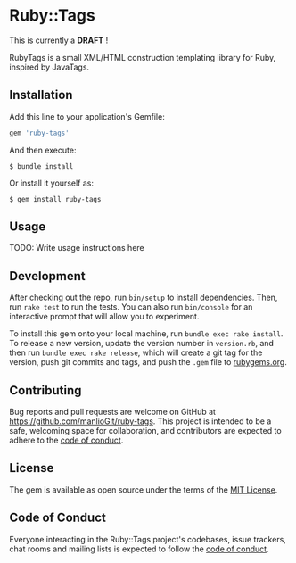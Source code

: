 # Ruby::Tags

This is currently a **DRAFT** !

RubyTags is a small XML/HTML construction templating library for Ruby, inspired by JavaTags.

## Installation

Add this line to your application's Gemfile:

```ruby
gem 'ruby-tags'
```

And then execute:

    $ bundle install

Or install it yourself as:

    $ gem install ruby-tags

## Usage

TODO: Write usage instructions here

## Development

After checking out the repo, run `bin/setup` to install dependencies. Then, run `rake test` to run the tests. You can also run `bin/console` for an interactive prompt that will allow you to experiment.

To install this gem onto your local machine, run `bundle exec rake install`. To release a new version, update the version number in `version.rb`, and then run `bundle exec rake release`, which will create a git tag for the version, push git commits and tags, and push the `.gem` file to [rubygems.org](https://rubygems.org).

## Contributing

Bug reports and pull requests are welcome on GitHub at https://github.com/manlioGit/ruby-tags. This project is intended to be a safe, welcoming space for collaboration, and contributors are expected to adhere to the [code of conduct](https://github.com/[USERNAME]/ruby-tags/blob/master/CODE_OF_CONDUCT.md).


## License

The gem is available as open source under the terms of the [MIT License](https://opensource.org/licenses/MIT).

## Code of Conduct

Everyone interacting in the Ruby::Tags project's codebases, issue trackers, chat rooms and mailing lists is expected to follow the [code of conduct](https://github.com/[USERNAME]/ruby-tags/blob/master/CODE_OF_CONDUCT.md).
